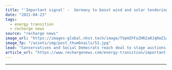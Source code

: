 ```yaml
---
title: "'Important signal' -  Germany to boost wind and solar tendering in 2022"
date: "2021-04-23"
tags: 
  - energy transition
  - recharge news
source: "recharge news"
image_url: "https://images-global.nhst.tech/image/TVpHZFFoZHR2a0JqRmZ1aW5mbEx1ZnZjNi9meWZKcGErRlo4cWUzbldCUT0=/nhst/binary/4ec84e3fd8738a20fa1e9b25bbcdcc2b"
image_fp: "/assets/img/post_thumbnails/51.jpg"
lead: "Conservatives and Social Democrats reach deal to stage auctions for 6GW of PV and 4GW of onshore wind next year"
article_url: "https://www.rechargenews.com/energy-transition/important-signal-germany-to-boost-wind-and-solar-tendering-in-2022/2-1-1000425"
---
```


---
